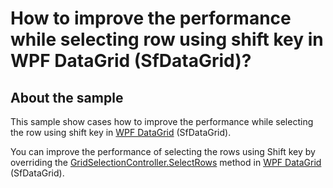 # How to improve the performance while selecting row using shift key in WPF DataGrid (SfDataGrid)?

## About the sample

This sample show cases how to improve the performance while selecting the row using shift key in [WPF DataGrid](https://www.syncfusion.com/wpf-ui-controls/datagrid) (SfDataGrid).

You can improve the performance of selecting the rows using Shift key by overriding the [GridSelectionController.SelectRows](https://help.syncfusion.com/cr/wpf/Syncfusion.UI.Xaml.Grid.GridSelectionController.html#Syncfusion_UI_Xaml_Grid_GridSelectionController_SelectRows_System_Int32_System_Int32_) method in [WPF DataGrid](https://www.syncfusion.com/wpf-ui-controls/datagrid) (SfDataGrid).